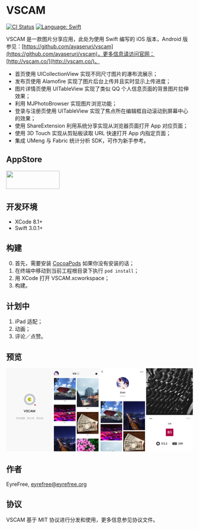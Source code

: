 # VSCAM

[![CI Status](http://img.shields.io/travis/EyreFree/VSCAM.svg?style=flat)](https://travis-ci.org/EyreFree/VSCAM)
[![Language: Swift](https://img.shields.io/badge/language-swift-orange.svg)](https://travis-ci.org/EyreFree/VSCAM)

VSCAM 是一款图片分享应用，此处为使用 Swift 编写的 iOS 版本，Android 版参见：[https://github.com/ayaseruri/vscam](https://github.com/ayaseruri/vscam)，更多信息请访问官网：[http://vscam.co/](http://vscam.co/)。

- 首页使用 UICollectionView 实现不同尺寸图片的瀑布流展示；  
- 发布页使用 Alamofire 实现了图片后台上传并且实时显示上传进度；  
- 图片详情页使用 UITableView 实现了类似 QQ 个人信息页面的背景图片拉伸效果；  
- 利用 MJPhotoBrowser 实现图片浏览功能；  
- 登录与注册页使用 UITableView 实现了焦点所在编辑框自动滚动到屏幕中心的效果；  
- 使用 ShareExtension 利用系统分享实现从浏览器页面打开 App 对应页面；  
- 使用 3D Touch 实现从剪贴板读取 URL 快速打开 App 内指定页面；  
- 集成 UMeng 与 Fabric 统计分析 SDK，可作为新手参考。

## AppStore

<a target='_blank' href='https://itunes.apple.com/cn/app/VSCAM/id1163589746?mt=8'>
	<img src='http://ww2.sinaimg.cn/large/0060lm7Tgw1f1hgrs1ebwj308102q0sp.jpg' width='144' height='49'/>
</a>

## 开发环境

- XCode 8.1+
- Swift 3.0.1+

## 构建

0. 首先，需要安装 [CocoaPods](https://github.com/CocoaPods/CocoaPods) 如果你没有安装的话；
1. 在终端中移动到当前工程根目录下执行 `pod install`；
2. 用 XCode 打开 VSCAM.xcworkspace；
3. 构建。

## 计划中

1. iPad 适配；
2. 动画；
3. 评论／点赞。

## 预览

![](assets/screenshot.png)

## 作者

EyreFree, eyrefree@eyrefree.org

## 协议

VSCAM 基于 MIT 协议进行分发和使用，更多信息参见协议文件。
